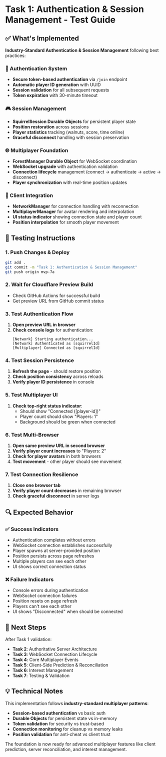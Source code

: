 # Task 1: Authentication & Session Management - Test Guide

## ✅ What's Implemented

**Industry-Standard Authentication & Session Management** following best practices:

### 🔐 Authentication System
- **Secure token-based authentication** via `/join` endpoint
- **Automatic player ID generation** with UUID
- **Session validation** for all subsequent requests
- **Token expiration** with 30-minute timeout

### 🎮 Session Management  
- **SquirrelSession Durable Objects** for persistent player state
- **Position restoration** across sessions
- **Player statistics** tracking (walnuts, score, time online)
- **Graceful disconnect** handling with session preservation

### 🌐 Multiplayer Foundation
- **ForestManager Durable Object** for WebSocket coordination
- **WebSocket upgrade** with authentication validation
- **Connection lifecycle** management (connect → authenticate → active → disconnect)
- **Player synchronization** with real-time position updates

### 🎯 Client Integration
- **NetworkManager** for connection handling with reconnection
- **MultiplayerManager** for avatar rendering and interpolation
- **UI status indicator** showing connection state and player count
- **Position interpolation** for smooth player movement

## 🧪 Testing Instructions

### 1. Push Changes & Deploy
```bash
git add .
git commit -m "Task 1: Authentication & Session Management"
git push origin mvp-7a
```

### 2. Wait for Cloudflare Preview Build
- Check GitHub Actions for successful build
- Get preview URL from GitHub commit status

### 3. Test Authentication Flow
1. **Open preview URL in browser**
2. **Check console logs** for authentication:
   ```
   [Network] Starting authentication...
   [Network] Authenticated as [squirrelId]
   [Multiplayer] Connected as [squirrelId]
   ```

### 4. Test Session Persistence
1. **Refresh the page** - should restore position
2. **Check position consistency** across reloads
3. **Verify player ID persistence** in console

### 5. Test Multiplayer UI
1. **Check top-right status indicator**:
   - Should show "Connected ([player-id])"
   - Player count should show "Players: 1"
   - Background should be green when connected

### 6. Test Multi-Browser
1. **Open same preview URL in second browser**
2. **Verify player count increases** to "Players: 2"
3. **Check for player avatars** in both browsers
4. **Test movement** - other player should see movement

### 7. Test Connection Resilience
1. **Close one browser tab**
2. **Verify player count decreases** in remaining browser
3. **Check graceful disconnect** in server logs

## 🔍 Expected Behavior

### ✅ Success Indicators
- Authentication completes without errors
- WebSocket connection establishes successfully
- Player spawns at server-provided position
- Position persists across page refreshes
- Multiple players can see each other
- UI shows correct connection status

### ❌ Failure Indicators  
- Console errors during authentication
- WebSocket connection failures
- Position resets on page refresh
- Players can't see each other
- UI shows "Disconnected" when should be connected

## 🚀 Next Steps

After Task 1 validation:
- **Task 2**: Authoritative Server Architecture
- **Task 3**: WebSocket Connection Lifecycle  
- **Task 4**: Core Multiplayer Events
- **Task 5**: Client-Side Prediction & Reconciliation
- **Task 6**: Interest Management
- **Task 7**: Testing & Validation

## 💡 Technical Notes

This implementation follows **industry-standard multiplayer patterns**:
- **Session-based authentication** vs basic auth
- **Durable Objects** for persistent state vs in-memory
- **Token validation** for security vs trust-based
- **Connection monitoring** for cleanup vs memory leaks
- **Position validation** for anti-cheat vs client trust

The foundation is now ready for advanced multiplayer features like client prediction, server reconciliation, and interest management. 